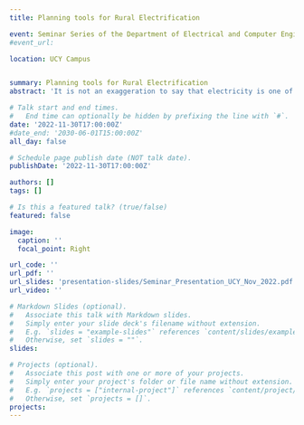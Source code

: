 ```yaml
---
title: Planning tools for Rural Electrification

event: Seminar Series of the Department of Electrical and Computer Engineering, UCY
#event_url: 

location: UCY Campus


summary: Planning tools for Rural Electrification
abstract: 'It is not an exaggeration to say that electricity is one of the pillars supporting modern societies. Access to electricity -- often taken as granted in western counties -- promotes economic growth, healthcare, education, and overall enhances the quality of life. However, even today there are still more than 800 million people worldwide without any access to electricity. The majority of these people live in rural areas in Africa and Asia. How can we plan for the electrification of these rural areas to ensure access to affordable, reliable, sustainable and modern energy for all? In this seminar we will see how we can formulate the problem of designing a new Microgrid to electrify a rural area as a mathematical optimization problem. We'll investigate the challenges posed by such complex optimal optimization problems and we'll introduce PyEPLAN -- an open-source tool developed to support rural electrification projects.'

# Talk start and end times.
#   End time can optionally be hidden by prefixing the line with `#`.
date: '2022-11-30T17:00:00Z'
#date_end: '2030-06-01T15:00:00Z'
all_day: false

# Schedule page publish date (NOT talk date).
publishDate: '2022-11-30T17:00:00Z'

authors: []
tags: []

# Is this a featured talk? (true/false)
featured: false

image:
  caption: ''
  focal_point: Right

url_code: ''
url_pdf: ''
url_slides: 'presentation-slides/Seminar_Presentation_UCY_Nov_2022.pdf'
url_video: ''

# Markdown Slides (optional).
#   Associate this talk with Markdown slides.
#   Simply enter your slide deck's filename without extension.
#   E.g. `slides = "example-slides"` references `content/slides/example-slides.md`.
#   Otherwise, set `slides = ""`.
slides:

# Projects (optional).
#   Associate this post with one or more of your projects.
#   Simply enter your project's folder or file name without extension.
#   E.g. `projects = ["internal-project"]` references `content/project/deep-learning/index.md`.
#   Otherwise, set `projects = []`.
projects:
---
```



